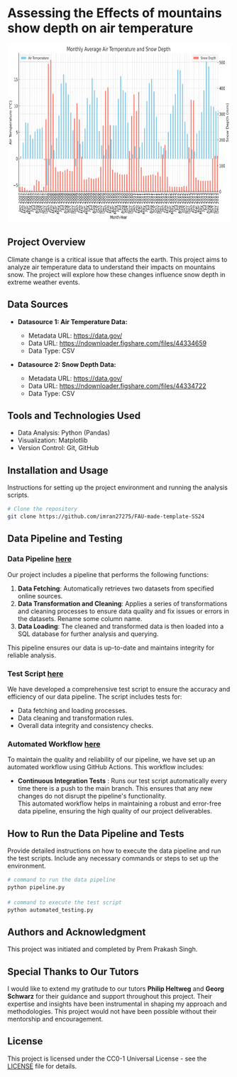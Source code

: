 # Assessing the Effects of mountains show depth on air temperature

<img src="project\output.png" width="800" height="400">

## Project Overview

Climate change is a critical issue that affects the earth. This project aims to analyze air temperature data to understand their impacts on mountains snow. The project will explore how these changes influence snow depth in extreme weather events.

## Data Sources

- **Datasource 1: Air Temperature Data:**
  - Metadata URL: <https://data.gov/>
  - Data URL: <https://ndownloader.figshare.com/files/44334659>
  - Data Type: CSV

- **Datasource 2: Snow Depth Data:**
  - Metadata URL: <https://data.gov/>
  - Data URL: <https://ndownloader.figshare.com/files/44334722>
  - Data Type: CSV
  
## Tools and Technologies Used

- Data Analysis: Python (Pandas)
- Visualization: Matplotlib
- Version Control: Git, GitHub

## Installation and Usage

Instructions for setting up the project environment and running the analysis scripts.

```bash
# Clone the repository
git clone https://github.com/imran27275/FAU-made-template-SS24
```

## Data Pipeline and Testing

### Data Pipeline [here](project/pipeline.py)

Our project includes a pipeline that performs the following functions:
1. **Data Fetching**: Automatically retrieves two datasets from specified online sources.
2. **Data Transformation and Cleaning**: Applies a series of transformations and cleaning processes to ensure data quality and fix issues or errors in the datasets. Rename some column name.
3. **Data Loading**: The cleaned and transformed data is then loaded into a SQL database for further analysis and querying.

This pipeline ensures our data is up-to-date and maintains integrity for reliable analysis.

### Test Script [here](project/automated_testing.py)

We have developed a comprehensive test script to ensure the accuracy and efficiency of our data pipeline. The script includes tests for:

- Data fetching and loading processes.
- Data cleaning and transformation rules.
- Overall data integrity and consistency checks.

### Automated Workflow [here](.github/workflows/automated-testing-CI.yml)

To maintain the quality and reliability of our pipeline, we have set up an automated workflow using GitHub Actions. This workflow includes:
- **Continuous Integration Tests** : Runs our test script automatically every time there is a push to the main branch. This ensures that any new changes do not disrupt the pipeline's functionality.  
This automated workflow helps in maintaining a robust and error-free data pipeline, ensuring the high quality of our project deliverables.

## How to Run the Data Pipeline and Tests

Provide detailed instructions on how to execute the data pipeline and run the test scripts. Include any necessary commands or steps to set up the environment.

```bash
# command to run the data pipeline
python pipeline.py

# command to execute the test script
python automated_testing.py
```

## Authors and Acknowledgment

This project was initiated and completed by Prem Prakash Singh.

## Special Thanks to Our Tutors

I would like to extend my gratitude to our tutors **Philip Heltweg** and **Georg Schwarz** for their guidance and support throughout this project. Their expertise and insights have been instrumental in shaping my approach and methodologies. This project would not have been possible without their mentorship and encouragement.

## License

This project is licensed under the CC0-1 Universal License - see the [LICENSE](LICENSE) file for details.
